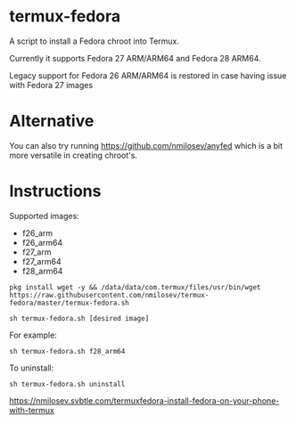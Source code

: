 # termux-fedora
A script to install a Fedora chroot into Termux.

Currently it supports Fedora 27 ARM/ARM64 and Fedora 28 ARM64.

Legacy support for Fedora 26 ARM/ARM64 is restored in case having issue with Fedora 27 images

# Alternative

You can also try running https://github.com/nmilosev/anyfed which is a bit more versatile in creating chroot's.

# Instructions

Supported images:

- f26_arm
- f26_arm64
- f27_arm
- f27_arm64
- f28_arm64

```
pkg install wget -y && /data/data/com.termux/files/usr/bin/wget https://raw.githubusercontent.com/nmilosev/termux-fedora/master/termux-fedora.sh

sh termux-fedora.sh [desired image]
```

For example:

```
sh termux-fedora.sh f28_arm64
```

To uninstall:

```
sh termux-fedora.sh uninstall
```

https://nmilosev.svbtle.com/termuxfedora-install-fedora-on-your-phone-with-termux
